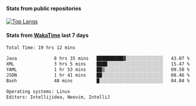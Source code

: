 #### Stats from public repositories

[![Top Langs](https://github-readme-stats.vercel.app/api/top-langs/?username=hyoghurt&layout=compact&exclude_repo=multiserver,docker_compose&langs_count=6)](https://github.com/anuraghazra/github-readme-stats)

#### Stats from [WakaTime](https://wakatime.com/@hyoghurt) last 7 days
<!--START_SECTION:waka-->

```txt
Total Time: 19 hrs 12 mins

Java              8 hrs 35 mins   ██████████▓░░░░░░░░░░░░░░   43.07 %
XML               3 hrs 5 mins    ████░░░░░░░░░░░░░░░░░░░░░   15.47 %
YAML              1 hr 53 mins    ██▒░░░░░░░░░░░░░░░░░░░░░░   09.50 %
JSON              1 hr 41 mins    ██░░░░░░░░░░░░░░░░░░░░░░░   08.46 %
Bash              48 mins         █░░░░░░░░░░░░░░░░░░░░░░░░   04.04 %

Operating systems: Linux
Editors: Intellijidea, Neovim, IntelliJ
```

<!--END_SECTION:waka-->
